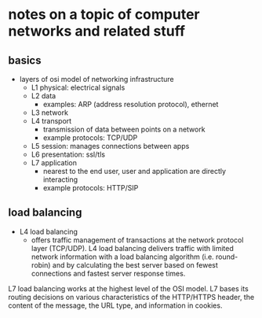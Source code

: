 # notes on a topic of computer networks and related stuff

## basics

- layers of osi model of networking infrastructure
  - L1 physical: electrical signals
  - L2 data
    - examples: ARP (address resolution protocol), ethernet
  - L3 network
  - L4 transport
    - transmission of data between points on a network
    - example protocols: TCP/UDP
  - L5 session: manages connections between apps
  - L6 presentation: ssl/tls
  - L7 application
    - nearest to the end user, user and application are directly interacting
    - example protocols: HTTP/SIP

## load balancing

- L4 load balancing 
  - offers traffic management of transactions at the network protocol layer (TCP/UDP). L4 load balancing delivers traffic with limited network information with a load balancing algorithm (i.e. round-robin) and by calculating the best server based on fewest connections and fastest server response times.

L7 load balancing works at the highest level of the OSI model. L7 bases its routing decisions on various characteristics of the HTTP/HTTPS header, the content of the message, the URL type, and information in cookies.
